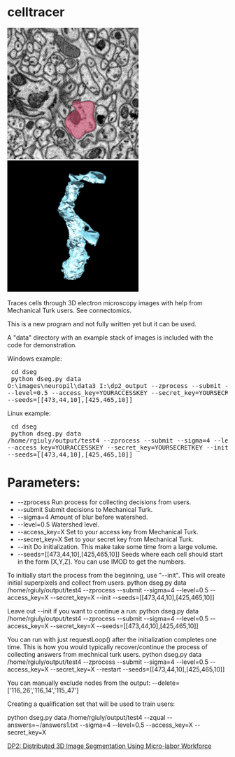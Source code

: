 celltracer
==========

![Alt attribute text Here](doc/dp2_300x300.gif)
![Alt attribute text Here](doc/movie_of_gial_cell_and_neuron_smaller.gif)


Traces cells through 3D electron microscopy images with help from Mechanical Turk users. See connectomics.


This is a new program and not fully written yet but it can be used.

A "data" directory with an example stack of images is included with the code for demonstration.


Windows example:
<br><pre>
cd dseg<br>
python dseg.py data O:\images\neuropil\data3 I:\dp2_output --zprocess --submit --sigma=4 --level=0.5 --access_key=YOURACCESSKEY --secret_key=YOURSECRETKEY --init  --seeds=[[473,44,10],[425,465,10]]
</pre>

Linux example:
<br><pre>
cd dseg<br>
python dseg.py data /home/rgiuly/output/test4 --zprocess --submit --sigma=4 --level=0.5 --access_key=YOURACCESSKEY --secret_key=YOURSECRETKEY --init  --seeds=[[473,44,10],[425,465,10]]
</pre>


Parameters:
==========
* --zprocess Run process for collecting decisions from users.
* --submit Submit decisions to Mechanical Turk.
* --sigma=4 Amount of blur before watershed.
* --level=0.5 Watershed level.
* --access_key=X Set to your access key from Mechanical Turk.
* --secret_key=X Set to your secret key from Mechanical Turk.
* --init Do initialization. This make take some time from a large volume.
* --seeds=[[473,44,10],[425,465,10]] Seeds where each cell should start in the form [X,Y,Z]. You can use IMOD to get the numbers.



To initially start the process from the beginning, use "--init". This will create initial superpixels and collect from users.
python dseg.py data /home/rgiuly/output/test4 --zprocess --submit --sigma=4 --level=0.5 --access_key=X --secret_key=X --init --seeds=[[473,44,10],[425,465,10]]


Leave out --init if you want to continue a run:
python dseg.py data /home/rgiuly/output/test4 --zprocess --submit --sigma=4 --level=0.5 --access_key=X --secret_key=X --seeds=[[473,44,10],[425,465,10]]


You can run with just requestLoop() after the initialization completes one time. This is how you would typically recover/continue the process of collecting answers from mechnical turk users.
python dseg.py data /home/rgiuly/output/test4 --zprocess --submit --sigma=4 --level=0.5 --access_key=X --secret_key=X --restart --seeds=[[473,44,10],[425,465,10]]


You can manually exclude nodes from the output:
--delete=[\'116_26\',\'116_14\',\'115_47\']



Creating a qualification set that will be used to train users:


python dseg.py data /home/rgiuly/output/test4 --zqual --answers=~/answers1.txt --sigma=4 --level=0.5 --access_key=X --secret_key=X



<a href=http://bioinformatics.oxfordjournals.org/content/29/10/1359> DP2: Distributed 3D Image Segmentation Using Micro-labor Workforce </a>




